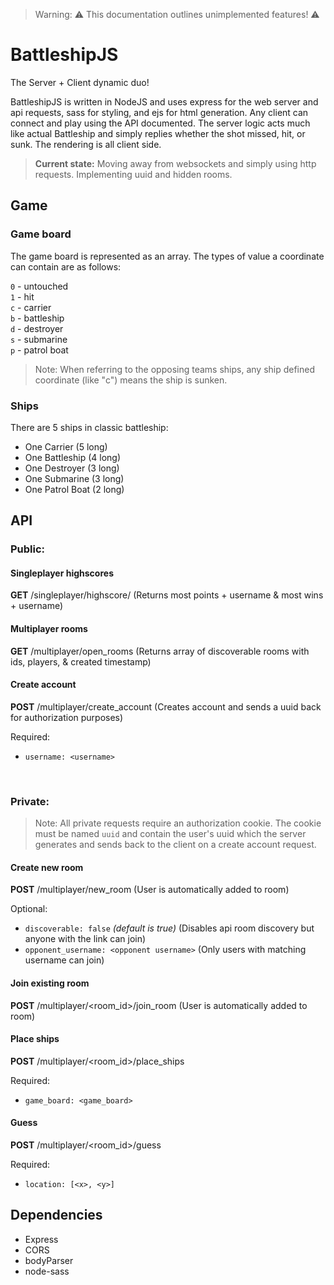 > Warning: ⚠️ This documentation outlines unimplemented features! ⚠️

# BattleshipJS

The Server + Client dynamic duo!

BattleshipJS is written in NodeJS and uses express for the web server and api requests, sass for styling, and ejs for html generation. Any client can connect and play using the API documented. The server logic acts much like actual Battleship and simply replies whether the shot missed, hit, or sunk. The rendering is all client side.

> **Current state:**
> Moving away from websockets and simply using http requests. Implementing uuid and hidden rooms.


## Game

### Game board
The game board is represented as an array. The types of value a coordinate can contain are as follows:

`0` - untouched\
`1` - hit\
`c` - carrier\
`b` - battleship\
`d` - destroyer\
`s` - submarine\
`p` - patrol boat

> Note: When referring to the opposing teams ships, any ship defined coordinate (like "c") means the ship is sunken.

### Ships
There are 5 ships in classic battleship:

- One Carrier (5 long)
- One Battleship (4 long)
- One Destroyer (3 long)
- One Submarine (3 long)
- One Patrol Boat (2 long)

## API

### Public:

#### Singleplayer highscores
**GET** <domain>/singleplayer/highscore/
(Returns most points + username & most wins + username)

#### Multiplayer rooms
**GET** <domain>/multiplayer/open_rooms
(Returns array of discoverable rooms with ids, players, & created timestamp)

#### Create account
**POST** <domain>/multiplayer/create_account
(Creates account and sends a uuid back for authorization purposes)

Required:
- `username: <username>`

<br >

### Private:

> Note: All private requests require an authorization cookie. The cookie must be named `uuid` and contain the user's uuid which the server generates and sends back to the client on a create account request.

#### Create new room
**POST** <domain>/multiplayer/new_room
(User is automatically added to room)

Optional:
- `discoverable: false` *(default is true)*
(Disables api room discovery but anyone with the link can join)
- `opponent_username: <opponent username>`
(Only users with matching username can join)

#### Join existing room
**POST** <domain>/multiplayer/<room_id>/join_room
(User is automatically added to room)

#### Place ships
**POST** <domain>/multiplayer/<room_id>/place_ships

Required:
- `game_board: <game_board>`

#### Guess
**POST** <domain>/multiplayer/<room_id>/guess

Required:
- `location: [<x>, <y>]`

## Dependencies
 - Express
 - CORS
 - bodyParser
 - node-sass
